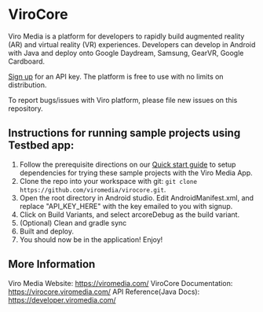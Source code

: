 ViroCore
=====================

Viro Media is a platform for developers to rapidly build augmented reality (AR) and virtual reality (VR) experiences. Developers can develop in Android with Java and deploy onto Google Daydream, Samsung, GearVR, Google Cardboard.

[Sign up](https://viromedia.com/signup) for an API key. The platform is free to use with no limits on distribution.

To report bugs/issues with Viro platform, please file new issues on this repository.

## Instructions for running sample projects using Testbed app:

1. Follow the prerequisite directions on our [Quick start guide](https://virocore.viromedia.com/docs/getting-started) to setup dependencies for trying these sample projects with the Viro Media App.
2. Clone the repo into your workspace with git: `git clone https://github.com/viromedia/virocore.git`.
3. Open the root directory in Android studio. Edit AndroidManifest.xml, and replace "API_KEY_HERE" with the key emailed to you with signup.
4. Click on Build Variants, and select arcoreDebug as the build variant.
5. (Optional) Clean and gradle sync
6. Built and deploy.
8. You should now be in the application! Enjoy!

## More Information

Viro Media Website: https://viromedia.com/
ViroCore Documentation: https://virocore.viromedia.com/
API Reference(Java Docs): https://developer.viromedia.com/
